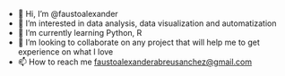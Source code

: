 - 👋 Hi, I’m @faustoalexander
- 👀 I’m interested in data analysis, data visualization and automatization
- 🌱 I’m currently learning Python, R
- 💞️ I’m looking to collaborate on any project that will help me to get experience on what I love
- 📫 How to reach me faustoalexanderabreusanchez@gmail.com

<!---
faustoalexander/faustoalexander is a ✨ special ✨ repository because its `README.md` (this file) appears on your GitHub profile.
You can click the Preview link to take a look at your changes.
--->
